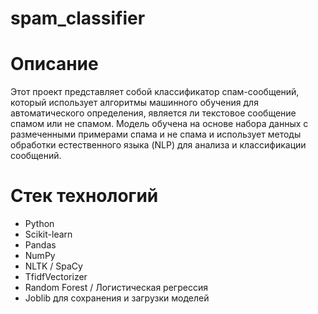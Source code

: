 # spam_classifier


# Описание

Этот проект представляет собой классификатор спам-сообщений, который использует алгоритмы машинного обучения для автоматического определения, является ли текстовое сообщение спамом или не спамом. Модель обучена на основе набора данных с размеченными примерами спама и не спама и использует методы обработки естественного языка (NLP) для анализа и классификации сообщений.

# Стек технологий

- Python
- Scikit-learn
- Pandas
- NumPy
- NLTK / SpaCy
- TfidfVectorizer
- Random Forest / Логистическая регрессия
- Joblib для сохранения и загрузки моделей
